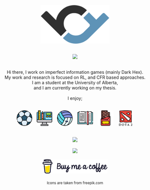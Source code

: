 <div align="center">
<br><br>
<img align="center" height="125px" width="auto" src="https://github.com/bedirt/bedirt/blob/main/img/logo.png" alt="Logo"><br><br>
<br>
<a href="https://hits.seeyoufarm.com"><img src="https://hits.seeyoufarm.com/api/count/incr/badge.svg?url=https%3A%2F%2Fgithub.com%2FBedirT%2FBedirT&count_bg=%234682B4&title_bg=%232F4F4F&icon=github.svg&icon_color=%23FFFFFF&title=visitors&edge_flat=false"/></a><br><br>
</div>
<p align="center">
Hi there, I work on imperfect information games (mainly Dark Hex).<br>
My work and research is focused on RL, and CFR based approaches.<br>
I am a student at the University of Alberta,<br>
and I am currently working on my thesis.<br><br>
I enjoy;<br><br></p>
<!-- Centered list of icons - on a single line -->
<div align="center">
  <img height="50px" width="auto" src="https://github.com/bedirt/bedirt/blob/main/img/soccer-ball.png" alt="Soccer">&nbsp&nbsp&nbsp
  <img height="50px" width="auto" src="https://github.com/bedirt/bedirt/blob/main/img/graphic-design.png" alt="Graphic Design">&nbsp&nbsp&nbsp
  <img height="50px" width="auto" src="https://github.com/bedirt/bedirt/blob/main/img/volleyball.png" alt="Volleyball">&nbsp&nbsp&nbsp
  <img height="50px" width="auto" src="https://github.com/bedirt/bedirt/blob/main/img/reading.png" alt="Reading">&nbsp&nbsp&nbsp
  <img height="50px" width="auto" src="https://github.com/BedirT/BedirT/blob/main/img/chocolate.png" alt="Chocolate">&nbsp&nbsp&nbsp
  <img height="50px" width="auto" src="https://github.com/bedirt/bedirt/blob/main/img/dota-2.png" alt="Dota2">
</div>
<br><br>
<div align="center">
  <img height="50%" width="auto" src ="https://github-readme-stats.vercel.app/api?username=bedirt&show_icons=true&count_private=true&text_color=4682B4&icon_color=BC8F8F&bg_color=F0F8FF&title_color=2F4F4F&hide_border=true,contribs"><br><br>
  <img src ="https://github-readme-streak-stats.herokuapp.com?user=bedirt&hide_border=true&date_format=j%20M%5B%20Y%5D&background=FFFFFF&ring=4682B4&fire=2F4F4F&sideNums=4682B4&sideLabels=4682B4&stroke=2F4F4F&currStreakNum=142222D9&currStreakLabel=2F4F4F&dates=2F4F4F">
  <br>
  <br>
  <a href="https://www.buymeacoffee.com/btapkan"> <img align="center" src="https://github.com/bedirt/bedirt/blob/main/img/coffee_logo.png" height="auto" width="210" alt="buy_me_coffee_bedirt" /></a>
  <br>
  <br>
</div>
<div align="center">
  <sub>Icons are taken from freepik.com</sub>
